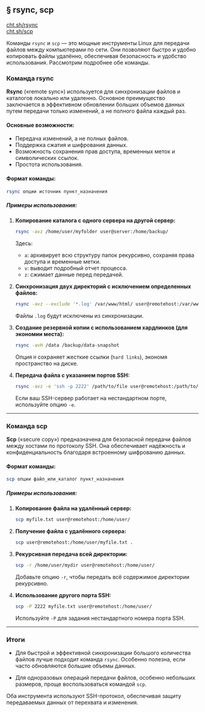 ## § rsync, scp

  [cht.sh/rsync](https://cheat.sh/rsync)
<br/> [cht.sh/scp](https://cheat.sh/scp)


Команды `rsync` и `scp` — это мощные инструменты Linux для передачи файлов между компьютерами по сети. Они позволяют быстро и удобно копировать файлы удалённо, обеспечивая безопасность и удобство использования. Рассмотрим подробнее обе команды.

### Команда **rsync**

**Rsync** («remote sync») используется для синхронизации файлов и каталогов локально или удаленно. Основное преимущество заключается в эффективном обновлении больших объемов данных путем передачи только изменений, а не полного файла каждый раз.

#### Основные возможности:
- Передача изменений, а не полных файлов.
- Поддержка сжатия и шифрования данных.
- Возможность сохранения прав доступа, временных меток и символических ссылок.
- Простота использования.

#### Формат команды:
```bash
rsync опции источник пункт_назначения
```

##### Примеры использования:

1. **Копирование каталога с одного сервера на другой сервер:**
   ```bash
   rsync -avz /home/user/myfolder user@server:/home/backup/
   ```
   Здесь:
   - `a`: архивирует всю структуру папок рекурсивно, сохраняя права доступа и временные метки.
   - `v`: выводит подробный отчет процесса.
   - `z`: сжимает данные перед передачей.
   
2. **Синхронизация двух директорий с исключением определенных файлов:**
   ```bash
   rsync -avz --exclude '*.log' /var/www/html/ user@remotehost:/var/www/html/
   ```
   Файлы `.log` будут исключены из синхронизации.

3. **Создание резервной копии с использованием хардлинков (для экономии места):**
   ```bash
   rsync -avH /data /backup/data-snapshot
   ```
   Опция `H` сохраняет жесткие ссылки (`hard links`), экономя пространство на диске.

4. **Передача файла с указанием портов SSH:**
   ```bash
   rsync -avz -e 'ssh -p 2222' /path/to/file user@remotehost:/path/to/destination
   ```
   Если ваш SSH-сервер работает на нестандартном порте, используйте опцию `-e`.

---

### Команда **scp**

**Scp** («secure copy») предназначена для безопасной передачи файлов между хостами по протоколу SSH. Она обеспечивает надёжность и конфиденциальность благодаря встроенному шифрованию данных.

#### Формат команды:
```bash
scp опции файл_или_каталог пункт_назначения
```

##### Примеры использования:

1. **Копирование файла на удалённый сервер:**
   ```bash
   scp myfile.txt user@remotehost:/home/user/
   ```

2. **Получение файла с удалённого сервера:**
   ```bash
   scp user@remotehost:/home/user/myfile.txt .
   ```

3. **Рекурсивная передача всей директории:**
   ```bash
   scp -r /home/user/mydir user@remotehost:/home/user/
   ```
   Добавьте опцию `-r`, чтобы передать всё содержимое директории рекурсивно.

4. **Использование другого порта SSH:**
   ```bash
   scp -P 2222 myfile.txt user@remotehost:/home/user/
   ```
   Используйте `-P` для задания нестандартного номера порта SSH.

---

### Итоги

- Для быстрой и эффективной синхронизации большого количества файлов лучше подходит команда `rsync`. Особенно полезна, если часто обновляются большие объемы данных.
  
- Для одноразовых операций передачи файлов, особенно небольших размеров, проще воспользоваться командой `scp`.

Оба инструмента используют SSH-протокол, обеспечивая защиту передаваемых данных от перехвата и изменения.


